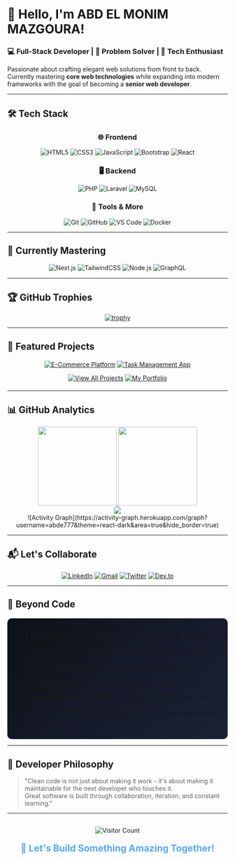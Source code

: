 # 👋 Hello, I'm ABD EL MONIM MAZGOURA!

### 💻 Full-Stack Developer | 🧠 Problem Solver | 🚀 Tech Enthusiast

Passionate about crafting elegant web solutions from front to back. Currently mastering **core web technologies** while expanding into modern frameworks with the goal of becoming a **senior web developer**.

---

## 🛠️ Tech Stack

<div align="center">

### 🌐 Frontend
![HTML5](https://img.shields.io/badge/HTML5-E34F26?style=for-the-badge&logo=html5&logoColor=white)
![CSS3](https://img.shields.io/badge/CSS3-1572B6?style=for-the-badge&logo=css3&logoColor=white)
![JavaScript](https://img.shields.io/badge/JavaScript-F7DF1E?style=for-the-badge&logo=javascript&logoColor=black)
![Bootstrap](https://img.shields.io/badge/Bootstrap-563D7C?style=for-the-badge&logo=bootstrap&logoColor=white)
![React](https://img.shields.io/badge/React-61DAFB?style=for-the-badge&logo=react&logoColor=black)

### 🖥️ Backend
![PHP](https://img.shields.io/badge/PHP-777BB4?style=for-the-badge&logo=php&logoColor=white)
![Laravel](https://img.shields.io/badge/Laravel-FF2D20?style=for-the-badge&logo=laravel&logoColor=white)
![MySQL](https://img.shields.io/badge/MySQL-4479A1?style=for-the-badge&logo=mysql&logoColor=white)

### 🔧 Tools & More
![Git](https://img.shields.io/badge/Git-F05032?style=for-the-badge&logo=git&logoColor=white)
![GitHub](https://img.shields.io/badge/GitHub-181717?style=for-the-badge&logo=github&logoColor=white)
![VS Code](https://img.shields.io/badge/VSCode-007ACC?style=for-the-badge&logo=visual-studio-code&logoColor=white)
![Docker](https://img.shields.io/badge/Docker-2496ED?style=for-the-badge&logo=docker&logoColor=white)

</div>

---

## 🚀 Currently Mastering

<div align="center" style="margin: 15px 0;">

![Next.js](https://img.shields.io/badge/Next.js-000000?style=for-the-badge&logo=nextdotjs&logoColor=white)
![TailwindCSS](https://img.shields.io/badge/Tailwind_CSS-38B2AC?style=for-the-badge&logo=tailwind-css&logoColor=white)
![Node.js](https://img.shields.io/badge/Node.js-339933?style=for-the-badge&logo=nodedotjs&logoColor=white)
![GraphQL](https://img.shields.io/badge/GraphQL-E10098?style=for-the-badge&logo=graphql&logoColor=white)

</div>

---

## 🏆 GitHub Trophies

<div align="center">

[![trophy](https://github-profile-trophy.vercel.app/?username=abde777&theme=radical&row=1&margin-w=15)](https://github.com/ryo-ma/github-profile-trophy)

</div>

---

## 🌟 Featured Projects

<div align="center" style="margin: 20px 0;">

[![E-Commerce Platform](https://github-readme-stats.vercel.app/api/pin/?username=abde777&repo=ecommerce-platform&theme=radical&show_owner=true)](https://github.com/abde777/ecommerce-platform)
[![Task Management App](https://github-readme-stats.vercel.app/api/pin/?username=abde777&repo=task-manager&theme=radical&show_owner=true)](https://github.com/abde777/task-manager)

[![View All Projects](https://img.shields.io/badge/VIEW_ALL_PROJECTS-%2300C4CC?style=for-the-badge&logo=github&logoColor=white)](https://github.com/abde777?tab=repositories)
[![My Portfolio](https://img.shields.io/badge/MY_PORTFOLIO-%23FF6B6B?style=for-the-badge&logo=vercel&logoColor=white)](https://abde777-portfolio.vercel.app)

</div>

---

## 📊 GitHub Analytics

<div align="center">

<a href="https://github.com/abde777">
  <img height="180em" src="https://github-readme-stats.vercel.app/api?username=abde777&show_icons=true&theme=radical&include_all_commits=true&count_private=true&hide_border=true&bg_color=0D1117"/>
  <img height="180em" src="https://github-readme-stats.vercel.app/api/top-langs/?username=abde777&layout=compact&langs_count=8&theme=radical&hide_border=true&bg_color=0D1117"/>
</a>
<br>
<img src="https://github-readme-streak-stats.herokuapp.com/?user=abde777&theme=radical&hide_border=true&background=0D1117">
<br>
![Activity Graph](https://activity-graph.herokuapp.com/graph?username=abde777&theme=react-dark&area=true&hide_border=true)

</div>

---

## 📬 Let's Collaborate

<div align="center" style="margin-top:20px;">

[![LinkedIn](https://img.shields.io/badge/LinkedIn-0077B5?style=for-the-badge&logo=linkedin&logoColor=white)](https://www.linkedin.com/in/abd-el-monim-mazgoura-607b71277/)
[![Gmail](https://img.shields.io/badge/Gmail-D14836?style=for-the-badge&logo=gmail&logoColor=white)](mailto:mazgouraabdalmounim@gmail.com)
[![Twitter](https://img.shields.io/badge/Twitter-1DA1F2?style=for-the-badge&logo=twitter&logoColor=white)](https://twitter.com/abde777)
[![Dev.to](https://img.shields.io/badge/dev.to-0A0A0A?style=for-the-badge&logo=devdotto&logoColor=white)](https://dev.to/abde777)

</div>

---

## 🎯 Beyond Code

<div style="background: linear-gradient(135deg, #0D1117 0%, #1A2238 100%); padding: 15px; border-radius: 10px; margin-top: 20px;">

- 🐞 **Debugging Zen**: I find satisfaction in solving complex bugs (yes, really!)
- ⚽ **Football Fanatic**: Weekend warrior on the pitch and passionate spectator
- 🤲 **Community Builder**: Active in local tech meetups and charity initiatives
- 🎨 **Design Thinker**: Believe beautiful UI is as important as solid functionality
- 🌱 **Growth Mindset**: Committed to learning something new every day
- ☕ **Coffee Connoisseur**: Can debate brew methods as passionately as frameworks

</div>

---

## 💭 Developer Philosophy

> "Clean code is not just about making it work - it's about making it maintainable for the next developer who touches it.  
> Great software is built through collaboration, iteration, and constant learning."

---

<div align="center" style="margin-top: 30px;">

![Visitor Count](https://komarev.com/ghpvc/?username=abde777&color=blueviolet&style=flat-square&label=PROFILE+VIEWS)

</div>

<h2 align="center" style="color: #58A6FF; margin-top: 20px; font-size: 1.5em;">
  🚀 Let's Build Something Amazing Together!
</h2>
